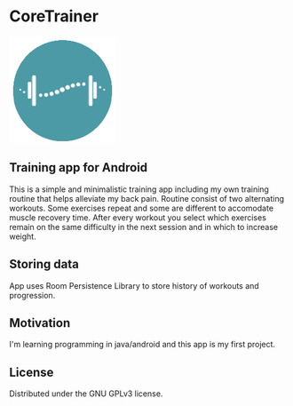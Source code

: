 # CoreTrainer
![](/app/src/main/res/mipmap-xxxhdpi/ic_launcher_round.png)


## Training app for Android
This is a simple and minimalistic training app including my own training routine that helps alleviate my back pain.
Routine consist of two alternating workouts. Some exercises repeat and some are different to accomodate muscle recovery time.
After every workout you select which exercises remain on the same difficulty in the next session and in which to increase weight.

## Storing data
App uses Room Persistence Library to store history of workouts and progression.

## Motivation
I'm learning programming in java/android and this app is my first project. 

## License 
Distributed under the  GNU GPLv3  license.

